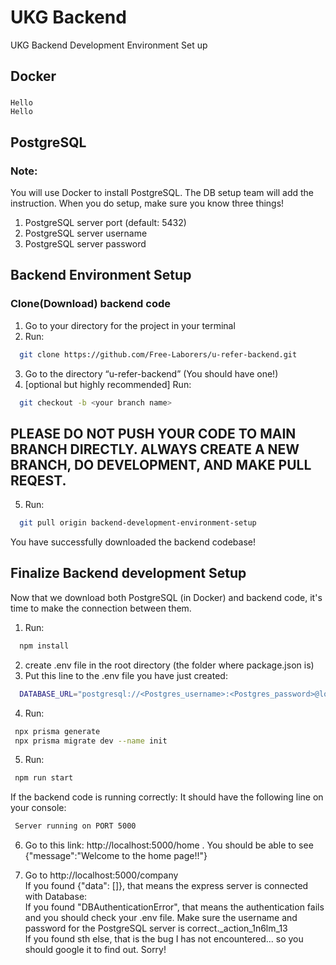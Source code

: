 # UKG Backend

 UKG Backend Development Environment Set up

## Docker
  ###
    Hello
    Hello




## PostgreSQL
 ### Note:
   You will use Docker to install PostgreSQL. The DB setup team will add the instruction. When you do setup, make sure you know three things!
   1. PostgreSQL server port (default: 5432)
   2. PostgreSQL server username
   3. PostgreSQL server password

## Backend Environment Setup
  ### Clone(Download) backend code
  1. Go to your directory for the project in your terminal
  2. Run: 
  ```bash
    git clone https://github.com/Free-Laborers/u-refer-backend.git
  ```
  3. Go to the directory “u-refer-backend” (You should have one!)
  4. [optional but highly recommended] Run:
  ```bash
    git checkout -b <your branch name>
  ```
  ## PLEASE DO NOT PUSH YOUR CODE TO MAIN BRANCH DIRECTLY. ALWAYS CREATE A NEW BRANCH, DO DEVELOPMENT, AND MAKE PULL REQEST.

  5. Run:
  ```bash
    git pull origin backend-development-environment-setup
  ```

  You have successfully downloaded the backend codebase!

## Finalize Backend development Setup
  Now that we download both PostgreSQL (in Docker) and backend code, it's time to make the connection between them.
  1. Run:
  ```bash
    npm install
  ```
  2. create .env file in the root directory (the folder where package.json is)
  3. Put this line to the .env file you have just created:
  ```bash
    DATABASE_URL="postgresql://<Postgres_username>:<Postgres_password>@localhost:5432/<database_name>?schema=public"
  ```
  4. Run:
  ```bash
   npx prisma generate
   npx prisma migrate dev --name init
  ```

  5. Run:
  ```bash
   npm run start
  ```
  If the backend code is running correctly: It should have the following line on your console:
  ```bash
   Server running on PORT 5000 
  ```
  6. Go to this link: http://localhost:5000/home .
  You should be able to see {"message":"Welcome to the home page!!"}

  7. Go to http://localhost:5000/company <br />
  If you found {"data": []}, that means the express server is connected with Database:<br />
  If you found "DBAuthenticationError", that means the authentication fails and you should check your .env file. Make sure the username and password for the PostgreSQL server is correct._action_1n6lm_13<br />
  If you found sth else, that is the bug I has not encountered... so you should google it to find out. Sorry!





 
